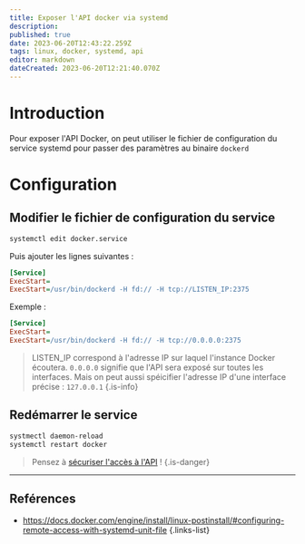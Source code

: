 ```yaml
---
title: Exposer l'API docker via systemd
description: 
published: true
date: 2023-06-20T12:43:22.259Z
tags: linux, docker, systemd, api
editor: markdown
dateCreated: 2023-06-20T12:21:40.070Z
---
```


# Introduction
Pour exposer l'API Docker, on peut utiliser le fichier de configuration du service systemd pour passer des paramètres au binaire `dockerd`

# Configuration
## Modifier le fichier de configuration du service
```bash
systemctl edit docker.service
```
Puis ajouter les lignes suivantes :
```ini
[Service]
ExecStart=
ExecStart=/usr/bin/dockerd -H fd:// -H tcp://LISTEN_IP:2375
```
Exemple :
```ini
[Service]
ExecStart=
ExecStart=/usr/bin/dockerd -H fd:// -H tcp://0.0.0.0:2375
```
> LISTEN_IP correspond à l'adresse IP sur laquel l'instance Docker écoutera. `0.0.0.0` signifie que l'API sera exposé sur toutes les interfaces. Mais on peut aussi spéicifier l'adresse IP d'une interface précise : `127.0.0.1` 
{.is-info}

## Redémarrer le service
```bash
systmectl daemon-reload
systemctl restart docker
```


> Pensez à [sécuriser l'accès à l'API](/docker/api/secure-access) !
{.is-danger}


---
## Reférences
- https://docs.docker.com/engine/install/linux-postinstall/#configuring-remote-access-with-systemd-unit-file
{.links-list}